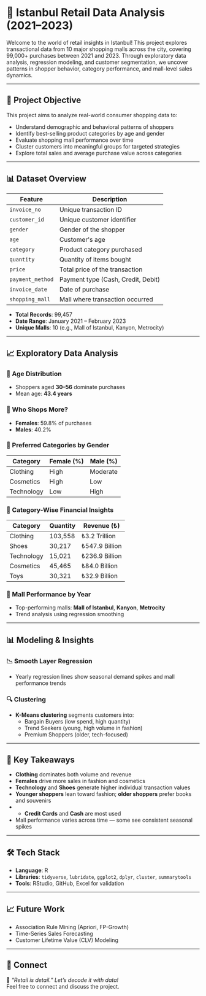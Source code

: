 # 🛒 Istanbul Retail Data Analysis (2021–2023)

Welcome to the world of retail insights in Istanbul! This project explores transactional data from 10 major shopping malls across the city, covering 99,000+ purchases between 2021 and 2023. Through exploratory data analysis, regression modeling, and customer segmentation, we uncover patterns in shopper behavior, category performance, and mall-level sales dynamics.

---

## 📌 Project Objective

This project aims to analyze real-world consumer shopping data to:

- Understand demographic and behavioral patterns of shoppers
- Identify best-selling product categories by age and gender
- Evaluate shopping mall performance over time
- Cluster customers into meaningful groups for targeted strategies
- Explore total sales and average purchase value across categories

---

## 📊 Dataset Overview

| Feature          | Description                             |
|------------------|-----------------------------------------|
| `invoice_no`     | Unique transaction ID                   |
| `customer_id`    | Unique customer identifier              |
| `gender`         | Gender of the shopper                   |
| `age`            | Customer's age                          |
| `category`       | Product category purchased              |
| `quantity`       | Quantity of items bought                |
| `price`          | Total price of the transaction          |
| `payment_method` | Payment type (Cash, Credit, Debit)      |
| `invoice_date`   | Date of purchase                        |
| `shopping_mall`  | Mall where transaction occurred         |

- **Total Records**: 99,457
- **Date Range**: January 2021 – February 2023
- **Unique Malls**: 10 (e.g., Mall of Istanbul, Kanyon, Metrocity)

---

## 📈 Exploratory Data Analysis

### 🎂 Age Distribution
- Shoppers aged **30–56** dominate purchases
- Mean age: **43.4 years**

### 🧍 Who Shops More?
- **Females**: 59.8% of purchases
- **Males**: 40.2%

### 🧢 Preferred Categories by Gender
| Category     | Female (%) | Male (%) |
|--------------|------------|----------|
| Clothing     | High       | Moderate |
| Cosmetics    | High       | Low      |
| Technology   | Low        | High     |

### 💸 Category-Wise Financial Insights
| Category     | Quantity | Revenue (₺)      |
|--------------|----------|------------------|
| Clothing     | 103,558  | ₺3.2 Trillion     |
| Shoes        | 30,217   | ₺547.9 Billion    |
| Technology   | 15,021   | ₺236.9 Billion    |
| Cosmetics    | 45,465   | ₺84.0 Billion     |
| Toys         | 30,321   | ₺32.9 Billion     |

### 🏬 Mall Performance by Year
- Top-performing malls: **Mall of Istanbul**, **Kanyon**, **Metrocity**
- Trend analysis using regression smoothing

---

## 📊 Modeling & Insights

### 📉 Smooth Layer Regression
- Yearly regression lines show seasonal demand spikes and mall performance trends

### 🔍 Clustering
- **K-Means clustering** segments customers into:
  - Bargain Buyers (low spend, high quantity)
  - Trend Seekers (young, high volume in fashion)
  - Premium Shoppers (older, tech-focused)

---

## 🧠 Key Takeaways

- **Clothing** dominates both volume and revenue
- **Females** drive more sales in fashion and cosmetics
- **Technology** and **Shoes** generate higher individual transaction values
- **Younger shoppers** lean toward fashion; **older shoppers** prefer books and souvenirs
- - **Credit Cards** and **Cash** are most used
- Mall performance varies across time — some see consistent seasonal spikes


---

## 🛠️ Tech Stack

- **Language**: R
- **Libraries**: `tidyverse`, `lubridate`, `ggplot2`, `dplyr`, `cluster`, `summarytools`
- **Tools**: RStudio, GitHub, Excel for validation


---

## 📈 Future Work

- Association Rule Mining (Apriori, FP-Growth)
- Time-Series Sales Forecasting
- Customer Lifetime Value (CLV) Modeling

---

## 🤝 Connect

📢 *“Retail is detail.” Let’s decode it with data!*  
Feel free to connect and discuss the project.
